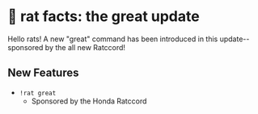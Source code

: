 # 🐀 rat facts: the great update

Hello rats! A new "great" command has been introduced in this update--sponsored by the all new Ratccord!

## New Features

-   `!rat great`
    -   Sponsored by the Honda Ratccord
